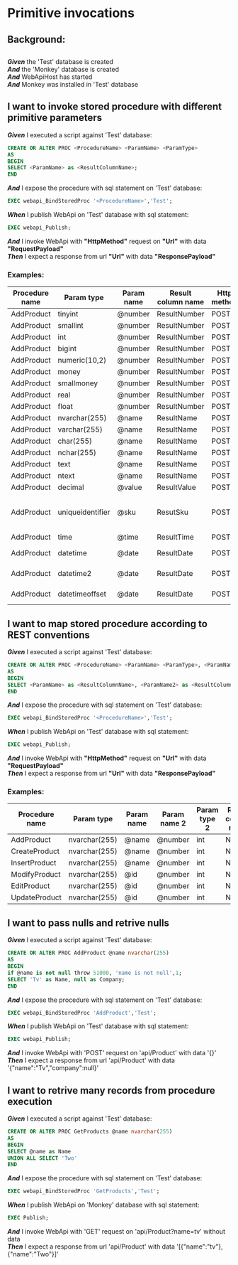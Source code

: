 # Primitive invocations

## Background: 
## 
**_Given_** the 'Test' database is created<br />
**_And_** the 'Monkey' database is created<br />
**_And_** WebApiHost has started<br />
**_And_** Monkey was installed in 'Test' database<br />
## I want to invoke stored procedure with different primitive parameters

**_Given_** I executed a script against 'Test' database:<br />
```Sql
CREATE OR ALTER PROC <ProcedureName> <ParamName> <ParamType>
AS
BEGIN
SELECT <ParamName> as <ResultColumnName>;
END
```
**_And_** I expose the procedure with sql statement on 'Test' database:<br />
```Sql
EXEC webapi_BindStoredProc '<ProcedureName>','Test';
```
**_When_** I publish WebApi on 'Test' database with sql statement:<br />
```Sql
EXEC webapi_Publish;
```
**_And_** I invoke WebApi with **"HttpMethod"** request on **"Url"** with data **"RequestPayload"**<br />
**_Then_** I expect a response from url **"Url"** with data **"ResponsePayload"**<br />
### Examples:
| Procedure name | Param type | Param name | Result column name | Http method | Url | Request payload | Response payload| 
| --- | --- | --- | --- | --- | --- | --- | ---| 
| AddProduct | tinyint | @number | ResultNumber | POST | api/Product/ | {"number":123} | {"resultNumber":123}| 
| AddProduct | smallint | @number | ResultNumber | POST | api/Product/ | {"number":123} | {"resultNumber":123}| 
| AddProduct | int | @number | ResultNumber | POST | api/Product/ | {"number":123} | {"resultNumber":123}| 
| AddProduct | bigint | @number | ResultNumber | POST | api/Product/ | {"number":123} | {"resultNumber":123}| 
| AddProduct | numeric(10,2) | @number | ResultNumber | POST | api/Product/ | {"number":123.5} | {"resultNumber":123.50}| 
| AddProduct | money | @number | ResultNumber | POST | api/Product/ | {"number":123.5} | {"resultNumber":123.5000}| 
| AddProduct | smallmoney | @number | ResultNumber | POST | api/Product/ | {"number":123.5} | {"resultNumber":123.5000}| 
| AddProduct | real | @number | ResultNumber | POST | api/Product/ | {"number":123.1} | {"resultNumber":123.1}| 
| AddProduct | float | @number | ResultNumber | POST | api/Product/ | {"number":123.1} | {"resultNumber":123.1}| 
| AddProduct | nvarchar(255) | @name | ResultName | POST | api/Product/ | {"name":"John"} | {"resultName":"John"}| 
| AddProduct | varchar(255) | @name | ResultName | POST | api/Product/ | {"name":"John"} | {"resultName":"John"}| 
| AddProduct | char(255) | @name | ResultName | POST | api/Product/ | {"name":"John"} | {"resultName":"John"}| 
| AddProduct | nchar(255) | @name | ResultName | POST | api/Product/ | {"name":"John"} | {"resultName":"John"}| 
| AddProduct | text | @name | ResultName | POST | api/Product/ | {"name":"John"} | {"resultName":"John"}| 
| AddProduct | ntext | @name | ResultName | POST | api/Product/ | {"name":"John"} | {"resultName":"John"}| 
| AddProduct | decimal | @value | ResultValue | POST | api/Product/ | {"value":"1.0"} | {"resultValue":1.0}| 
| AddProduct | uniqueidentifier | @sku | ResutSku | POST | api/Product/ | {"sku":"B915B92A-8E13-4763-8F4B-2DDF5CE09076"} | {"resutSku":"b915b92a-8e13-4763-8f4b-2ddf5ce09076"}| 
| AddProduct | time | @time | ResultTime | POST | api/Product/ | {"time":"11:22"} | {"resultTime":"11:22:00"}| 
| AddProduct | datetime | @date | ResultDate | POST | api/Product/ | {"date":"2019-04-01 11:22"} | {"resultDate":"2019-04-01T11:22:00"}| 
| AddProduct | datetime2 | @date | ResultDate | POST | api/Product/ | {"date":"2019-04-01 11:22"} | {"resultDate":"2019-04-01T11:22:00"}| 
| AddProduct | datetimeoffset | @date | ResultDate | POST | api/Product/ | {"date":"2019-04-01 11:22"} | {"resultDate":"2019-04-01T11:22:00+00:00"}| 
## I want to map stored procedure according to REST conventions

**_Given_** I executed a script against 'Test' database:<br />
```Sql
CREATE OR ALTER PROC <ProcedureName> <ParamName> <ParamType>, <ParamName2> <ParamType2>
AS
BEGIN
SELECT <ParamName> as <ResultColumnName>, <ParamName2> as <ResultColumnName2>;
END
```
**_And_** I expose the procedure with sql statement on 'Test' database:<br />
```Sql
EXEC webapi_BindStoredProc '<ProcedureName>','Test';
```
**_When_** I publish WebApi on 'Test' database with sql statement:<br />
```Sql
EXEC webapi_Publish;
```
**_And_** I invoke WebApi with **"HttpMethod"** request on **"Url"** with data **"RequestPayload"**<br />
**_Then_** I expect a response from url **"Url"** with data **"ResponsePayload"**<br />
### Examples:
| Procedure name | Param type | Param name | Param name 2 | Param type 2 | Result column name | Result column name 2 | Http method | Url | Request payload | Response payload| 
| --- | --- | --- | --- | --- | --- | --- | --- | --- | --- | ---| 
| AddProduct | nvarchar(255) | @name | @number | int | Name | Number | POST | api/Product | {"name":"pc","number":123} | {"name":"pc","number":123}| 
| CreateProduct | nvarchar(255) | @name | @number | int | Name | Number | POST | api/Product | {"name":"pc","number":123} | {"name":"pc","number":123}| 
| InsertProduct | nvarchar(255) | @name | @number | int | Name | Number | POST | api/Product | {"name":"pc","number":123} | {"name":"pc","number":123}| 
| ModifyProduct | nvarchar(255) | @id | @number | int | Name | Number | PUT | api/Product/pc | {"number":123} | {"name":"pc","number":123}| 
| EditProduct | nvarchar(255) | @id | @number | int | Name | Number | PUT | api/Product/pc | {"number":123} | {"name":"pc","number":123}| 
| UpdateProduct | nvarchar(255) | @id | @number | int | Name | Number | PUT | api/Product/pc | {"number":123} | {"name":"pc","number":123}| 
## I want to pass nulls and retrive nulls

**_Given_** I executed a script against 'Test' database:<br />
```Sql
CREATE OR ALTER PROC AddProduct @name nvarchar(255)
AS
BEGIN
if @name is not null throw 51000, 'name is not null',1;
SELECT 'Tv' as Name, null as Company;
END
```
**_And_** I expose the procedure with sql statement on 'Test' database:<br />
```Sql
EXEC webapi_BindStoredProc 'AddProduct','Test';
```
**_When_** I publish WebApi on 'Test' database with sql statement:<br />
```Sql
EXEC webapi_Publish;
```
**_And_** I invoke WebApi with 'POST' request on 'api/Product' with data '{}'<br />
**_Then_** I expect a response from url 'api/Product' with data '{"name":"Tv","company":null}'<br />
## I want to retrive many records from procedure execution

**_Given_** I executed a script against 'Test' database:<br />
```Sql
CREATE OR ALTER PROC GetProducts @name nvarchar(255)
AS
BEGIN
SELECT @name as Name
UNION ALL SELECT 'Two'
END
```
**_And_** I expose the procedure with sql statement on 'Test' database:<br />
```Sql
EXEC webapi_BindStoredProc 'GetProducts','Test';
```
**_When_** I publish WebApi on 'Monkey' database with sql statement:<br />
```Sql
EXEC Publish;
```
**_And_** I invoke WebApi with 'GET' request on 'api/Product?name=tv' without data<br />
**_Then_** I expect a response from url 'api/Product' with data '[{"name":"tv"},{"name":"Two"}]'<br />
